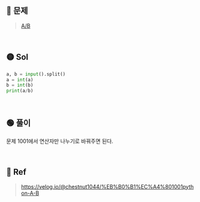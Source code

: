 ## 🔴 문제
> [A/B](https://www.acmicpc.net/problem/1008)

<br/>

## 🟡 Sol
```python
a, b = input().split()
a = int(a)
b = int(b)
print(a/b)
```
<br/>

## 🟢 풀이
문제 1001에서 연산자만 나누기로 바꿔주면 된다.


<br/>

## 🔵 Ref
> https://velog.io/@chestnut1044/%EB%B0%B1%EC%A4%801001python-A-B